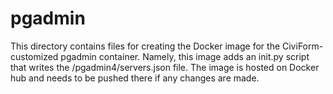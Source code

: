# pgadmin

This directory contains files for creating the Docker image for the
CiviForm-customized pgadmin container. Namely, this image adds an init.py
script that writes the /pgadmin4/servers.json file. The image is hosted on
Docker hub and needs to be pushed there if any changes are made.
